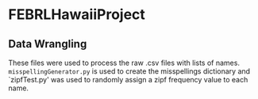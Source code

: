 # FEBRLHawaiiProject
## Data Wrangling

These files were used to process the raw .csv files with lists of names. `misspellingGenerator.py` is used to create the misspellings dictionary and `zipfTest.py' was used to randomly assign a zipf frequency value to each name. 
